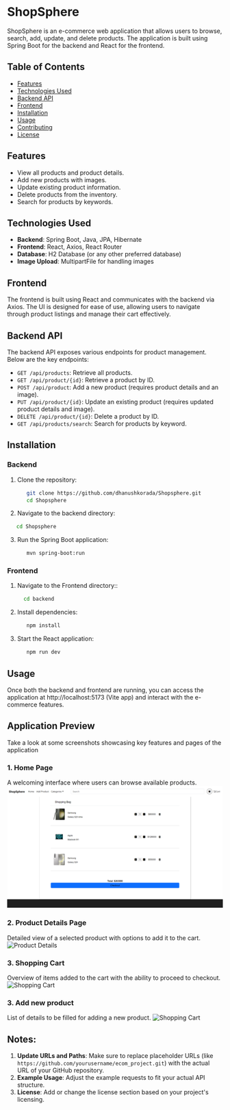 # ShopSphere

ShopSphere is an e-commerce web application that allows users to browse, search, add, update, and delete products. The application is built using Spring Boot for the backend and React for the frontend.

## Table of Contents

- [Features](#features)
- [Technologies Used](#technologies-used)
- [Backend API](#backend-api)
- [Frontend](#frontend)
- [Installation](#installation)
- [Usage](#usage)
- [Contributing](#contributing)
- [License](#license)

## Features

- View all products and product details.
- Add new products with images.
- Update existing product information.
- Delete products from the inventory.
- Search for products by keywords.

## Technologies Used

- **Backend**: Spring Boot, Java, JPA, Hibernate
- **Frontend**: React, Axios, React Router
- **Database**: H2 Database (or any other preferred database)
- **Image Upload**: MultipartFile for handling images

## Frontend

The frontend is built using React and communicates with the backend via Axios. The UI is designed for ease of use, allowing users to navigate through product listings and manage their cart effectively.

## Backend API

The backend API exposes various endpoints for product management. Below are the key endpoints:

- `GET /api/products`: Retrieve all products.
- `GET /api/product/{id}`: Retrieve a product by ID.
- `POST /api/product`: Add a new product (requires product details and an image).
- `PUT /api/product/{id}`: Update an existing product (requires updated product details and image).
- `DELETE /api/product/{id}`: Delete a product by ID.
- `GET /api/products/search`: Search for products by keyword.

## Installation

### Backend

1. Clone the repository:
   ```bash
      git clone https://github.com/dhanushkorada/Shopsphere.git
      cd Shopsphere
   ```
2. Navigate to the backend directory:

  ```bash
     cd Shopsphere
  ```
3. Run the Spring Boot application:

   ```bash
      mvn spring-boot:run
   ```

### Frontend

1. Navigate to the Frontend directory::
   ```bash
     cd backend
   ```
2. Install dependencies:

   ```bash
      npm install
   ```
3. Start the React application:

   ```bash
      npm run dev
   ```

## Usage

Once both the backend and frontend are running, you can access the application at http://localhost:5173 (Vite app) and interact with the e-commerce features.

## Application Preview

Take a look at some screenshots showcasing key features and pages of the application

### 1. Home Page
A welcoming interface where users can browse available products.
![Home Page](Img4.png)

### 2. Product Details Page
Detailed view of a selected product with options to add it to the cart.
![Product Details](./screenshots/product-page.png)

### 3. Shopping Cart
Overview of items added to the cart with the ability to proceed to checkout.
![Shopping Cart](./screenshots/cart-page.png)

### 3. Add new product
List of details to be filled for adding a new product.
![Shopping Cart](./screenshots/cart-page.png)

## Notes:

1. **Update URLs and Paths**: Make sure to replace placeholder URLs (like `https://github.com/yourusername/ecom_project.git`) with the actual URL of your GitHub repository.
2. **Example Usage**: Adjust the example requests to fit your actual API structure.
3. **License**: Add or change the license section based on your project's licensing.
